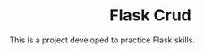 <h1 align="center">
    <span>Flask Crud</span>
</h1>

<div>This is a project developed to practice Flask skills.</div>
